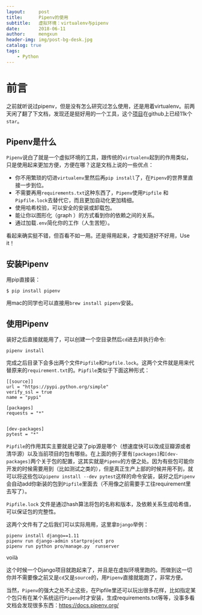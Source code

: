 ```yaml
---
layout:     post
title:      Pipenv的使用
subtitle:   虚拟环境：virtualenv与pipenv
date:       2018-06-11
author:     mengxun
header-img: img/post-bg-desk.jpg
catalog: true
tags:
    - Python
---
```



# 前言

之前就听说过pipenv，但是没有怎么研究过怎么使用，还是用着virtualenv。前两天闲了翻了下文档，发现还是挺好用的一个工具，这个[项目](https://github.com/pypa/pipenv)在github上已经11k个`star`。

## Pipenv是什么

`Pipenv`说白了就是一个虚拟环境的工具，跟传统的`virtualenv`起到的作用类似，只是使用起来更加方便，方便在哪？这是文档上说的一些优点：
- 你不用繁琐的切进`virtualenv`里然后再`pip install`了，在`Pipenv`的世界里直接一步到位。
- 不需要再用`requirements.txt`这种东西了，`Pipenv`使用`Pipfile` 和`Pipfile.lock`去替代它，而且更加自动化更加精细。
- 使用哈希校验，可以安全的安装或卸载包。
- 能让你以图形化（graph ）的方式看到你的依赖之间的关系。
- 通过加载`.env`简化你的工作（人生苦短）。

看起来确实挺不错，但百看不如一用。还是得用起来，才能知道好不好用，Use it！

## 安装Pipenv

用pip直接装：

```
$ pip install pipenv
```

用mac的同学也可以直接用`brew install pipenv`安装。

## 使用Pipenv

装好之后直接就能用了，可以创建一个空目录然后`cd`进去并执行命令:

```
pipenv install
```

完成之后目录下会多出两个文件`Pipfile`和`Pipfile.lock`。这两个文件就是用来代替原来的`requirement.txt`的。`Pipfile`类似于下面这种形式：
```
[[source]]
url = "https://pypi.python.org/simple"
verify_ssl = true
name = "pypi"

[packages]
requests = "*"


[dev-packages]
pytest = "*"
```

`Pipfile`的作用其实主要就是记录了pip源是哪个（想速度快可以改成豆瓣源或者清华源）以及当前项目的包有哪些。在上面的例子里有`[packages]`和`[dev-packages]`两个关于包的配置，这其实就是`Pipenv`的方便之处。因为有些包可能你开发的时候需要用到（比如测试之类的），但是真正生产上部的时候并用不到，就可以将这些包以`pipenv install --dev pytest`这样的命令安装，装好之后`Pipenv`会自动add你新装的包到`Pipfile`里面去（不用像之前需要手工往requirement里去写了）。

`Pipfile.lock` 文件是通过hash算法将包的名称和版本，及依赖关系生成哈希值，可以保证包的完整性。

这两个文件有了之后我们可以实际用用，这里拿`Django`举例：

```
pipenv install django==1.11
pipenv run django-admin startproject pro
pipenv run python pro/manage.py  runserver
```

voilà

这个时候一个Django项目就跑起来了，并且是在虚拟环境里跑的。而做到这一切你并不需要像之前又是`cd`又是`source`的，用`Pipenv`直接就能跑了，非常方便。

当然，`Pipenv`的强大之处不止这些，在Pipfile里还可以玩出很多花样，比如指定某个包只有在某个系统运行`Pipenv`时才安装，生成requirements.txt等等，没事多看文档会发现很多东西：https://docs.pipenv.org/


